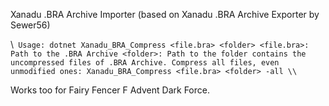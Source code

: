 Xanadu .BRA Archive Importer (based on Xanadu .BRA Archive Exporter by Sewer56)

\\```
Usage: dotnet Xanadu_BRA_Compress <file.bra> <folder>
<file.bra>: Path to the .BRA Archive
<folder>: Path to the folder contains the uncompressed files of .BRA Archive.
Compress all files, even unmodified ones: Xanadu_BRA_Compress <file.bra> <folder> -all
\\```
  
Works too for Fairy Fencer F Advent Dark Force.
